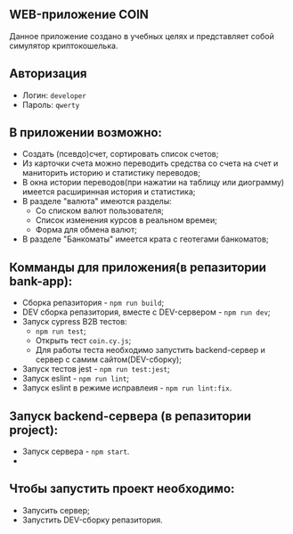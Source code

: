 ## WEB-приложение COIN

Данное приложение создано в учебных целях и представляет собой симулятор криптокошелька.

## Авторизация
  * Логин: `developer`
  * Пароль: `qwerty`

## В приложении возможно:
- Создать (псевдо)счет, сортировать список счетов;
- Из карточки счета можно переводить средства со счета на счет и маниторить историю и статистику переводов;
- В окна истории переводов(при нажатии на таблицу или диограмму) имеется расширинная история и статистика;
- В разделе "валюта" имеются разделы:
  - Со списком валют пользователя;
  - Список изменения курсов в реальном времеи;
  - Форма для обмена валют;
- В разделе "Банкоматы" имеется крата с геотегами банкоматов;

## Комманды для приложения(в репазитории bank-app):
 - Сборка репазитория - `npm run build`;
 - DEV сборка  репазитория, вместе с DEV-сервером - `npm run dev`;
 - Запуск cypress B2B тестов:
   - `npm run test`;
   - Открыть тест `coin.cy.js`;
   - Для работы теста необходимо запустить backend-сервер и cервер с самим сайтом(DEV-сборку);
 - Запуск тестов jest - `npm run test:jest`;
 - Запуск eslint - `npm run lint`;
 - Запуск eslint в режиме исправлеия - `npm run lint:fix`.

## Запуск backend-сервера (в репазитории project):
  - Запуск сервера - `npm start`.
  - 
## Чтобы запустить проект необходимо:
  - Запусить сервер;
  - Запустить DEV-сборку репазитория.

